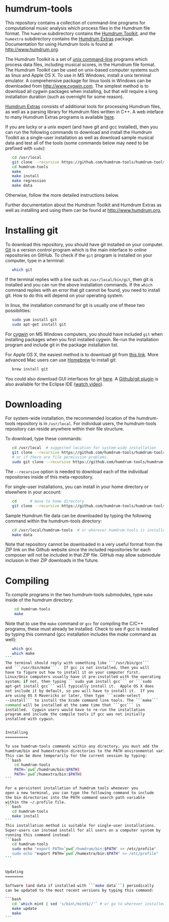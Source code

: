 humdrum-tools
=============

This repository contains a collection of command-line programs for
computational music analysis which process files in the Humdrum file
format.  The ```humdrum``` subdirectory contains the [Humdrum
Toolkit](https://github.com/humdrum-tools/humdrum), and the
```humextra``` subdirectory contains the [Humdrum
Extras](https://github.com/craigsapp/humextra) package.  Documentation
for using Humdrum tools is found at http://www.humdrum.org.

The Humdrum Toolkit is a set of [unix
command-line](https://www.youtube.com/watch?v=bE9DyH43C2I) programs
which process data files, including musical scores, in the Humdrum
file format.  The Humdrum Toolkit can be used on unix-based computer
systems such as linux and Apple OS X.  To use in MS Windows, install
a unix terminal emulator.  A comprehensive package for linux tools
in Windows can be downloaded from http://www.cygwin.com.  The
simplest method is to download all cygwin packages when installing,
but that will require a long installation duration (such as overnight
for some reason).

[Humdrum Extras](http://extras.humdrum.org) consists of additional
tools for processing Humdrum files, as well as a parsing library
for Humdrum files written in C++.  A web inteface to many Humdrum Extras
programs is available [here](https://extras.humdrum.org/online).

If you are lucky or a unix expert (and have git and gcc installed),
then you can run the following commands to download and install the
Humdrum Toolkit as a single-user installation as well as download
sample musical data and test all of the tools (some commands below 
may need to be prefixed with ```sudo```):
```bash
   cd /usr/local
   git clone --recursive https://github.com/humdrum-tools/humdrum-tools
   cd humdrum-tools
   make 
   make install
   make regression
   make data
```
Otherwise, follow the more detailed instructions below.

Further documentation about the Humdrum Toolkit and Humdrum Extras 
as well as installing and using them can be found at http://www.humdrum.org, 


Installing git
==============

To download this repository, you should have git installed on your
computer.  [Git](http://git-scm.com/book/en/Getting-Started-Git-Basics) 
is a version control program which is the main interface to online
repositories on GitHub.  To check if the ```git``` program is
installed on your computer, type in a terminal:
```bash
   which git
```
If the terminal replies with a line such as ```/usr/local/bin/git```,
then git is installed and you can run the above installation commands.
If the ```which``` command replies with an error that git cannot
be found, you need to install git.  How to do this will depend on
your operating system.  

In linux, the installation command for git is usually one of these two 
possibilities:
```bash
   sudo yum install git
   sudo apt-get install git
```

For [cygwin](http://www.cygwin.com) on MS Windows computers, you
should have included ```git``` when installing packages when you
first installed cygwin.  Re-run the installation program and include
git in the package installation list.

For Apple OS X, the easiest method is to download git from [this
link](http://git-scm.com/download/mac).  More advanced Mac users
can use [Homebrew](http://brew.sh) to install git:
```bash
   brew install git
```

You could also download GUI interfaces for git
[here](http://git-scm.com/downloads/guis).  A [Github/git
plugin](http://eclipse.github.com) is also available for the Eclipse
IDE ([watch video](http://www.youtube.com/watch?v=ptK9-CNms98)).


Downloading
===========

For system-wide installation, the recommended location of the
humdrum-tools repository is in ```/usr/local```.  For individual
users, the humdrum-tools repository can reside anywhere within their
file structure.  

To download, type these commands:

```bash
   cd /usr/local  # suggested location for system-wide installation
   git clone --recursive https://github.com/humdrum-tools/humdrum-tools
   # or if there are file permission problems.
   sudo git clone --recursive https://github.com/humdrum-tools/humdrum-tools
```

The ```--recursive``` option is needed to download each of the
individual repositories inside of this meta-repository.

For single-user installations, you can install in your home directory or
elsewhere in your account:
```bash
   cd      # move to home directory
   git clone --recursive https://github.com/humdrum-tools/humdrum-tools
```

Sample Humdrum file data can be downloaded by typing the following
command within the humdrum-tools directory:
```bash
   cd /usr/local/humdrum-tools  # or wherever humdrum-tools is installed
   make data
```

Note that repository cannot be downloaded in a very useful format from
the ZIP link on the Github website since the included repositories
for each composer will not be included in that ZIP file.  GitHub may
allow submodule inclusion in their ZIP downloads in the future.

Compiling 
=========

To compile programs in the two humdrum-tools submodules,
type ```make``` inside of the humdrum directory:
```bash
    cd humdrum-tools
    make
```

Note that to use the ```make``` command or ```gcc``` for compiling
the C/C++ programs, these must already be installed.  Check to see if
gcc is installed by typing this command (gcc installation includes
the <em>make</em> command as well):
````bash
   which gcc
   which make
```
The terminal should reply with something like ```/usr/bin/gcc```
and ```/usr/bin/make```.  If gcc is not installed, then you will
have to figure out how to install it on your computer first.
Linux/Unix computers usually have it pre-installed with the operating
system; if not, then typing ```sudo yum install gcc``` or ```sudo
apt-get install gcc``` will typically install it.  Apple OS X does
not include it by default, so you will have to install it.  If you
are using OS X Mavericks or later, then type ```xcode-select
--install``` to install the Xcode command line tools. The ```make```
command will be installed at the same time that ```gcc``` is
installed.  Cygwin users would have to re-run the installation
program and include the compile tools if gcc was not initially
installed with cygwin.


Installing
==========

To use humdrum-tools commands within any directory, you must add the
humdrum/bin and humextra/bin directories to the PATH environmental variable.  
This can be done temporarily for the current session by typing:
```bash
    cd humdrum-tools
    PATH=`pwd`/humdrum/bin:$PATH)
    PATH=`pwd`/humextra/bin:$PATH)
```

For a persistent installation of humdrum tools whenever you
open a new terminal, you can type the following command to include
the bin directories into the PATH command search path variable
within the ~/.profile file.
```bash
   cd humdrum-tools
   make install
```
This installation method is suitable for single-user installations.
Super-users can instead install for all users on a computer system by
running this command instead:
```bash
   cd humdrum-tools
   sudo echo "export PATH=`pwd`/humdrum/bin:$PATH" >> /etc/profile"
   sudo echo "export PATH=`pwd`/humextra/bin:$PATH" >> /etc/profile"
```


Updating
========

Software (and data if installed with ```make data```) periodically 
can be updated to the most recent versions by typing this command:

```bash
   cd `which mint | sed 's/bin\/mint$//'` # or go to wherever installed
   make update
   make
```



